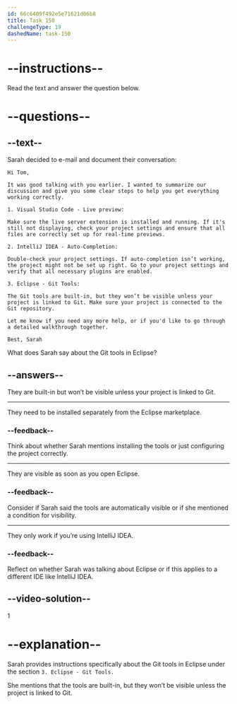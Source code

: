 ```yaml
---
id: 66c6409f492e5e71621d06b8
title: Task 150
challengeType: 19
dashedName: task-150
---
```

<!-- READING -->

# --instructions--

Read the text and answer the question below.

# --questions--

## --text--

Sarah decided to e-mail and document their conversation:

`Hi Tom,`

`It was good talking with you earlier. I wanted to summarize our discussion and give you some clear steps to help you get everything working correctly.`

`1. Visual Studio Code - Live preview:`

`Make sure the live server extension is installed and running. If it's still not displaying, check your project settings and ensure that all files are correctly set up for real-time previews.`

`2. IntelliJ IDEA - Auto-Completion:`

`Double-check your project settings. If auto-completion isn’t working, the project might not be set up right. Go to your project settings and verify that all necessary plugins are enabled.`

`3. Eclipse - Git Tools:`

`The Git tools are built-in, but they won’t be visible unless your project is linked to Git. Make sure your project is connected to the Git repository.`

`Let me know if you need any more help, or if you'd like to go through a detailed walkthrough together.`

`Best, Sarah`

What does Sarah say about the Git tools in Eclipse?

## --answers--

They are built-in but won’t be visible unless your project is linked to Git.

---

They need to be installed separately from the Eclipse marketplace.

### --feedback--

Think about whether Sarah mentions installing the tools or just configuring the project correctly.

---

They are visible as soon as you open Eclipse.

### --feedback--

Consider if Sarah said the tools are automatically visible or if she mentioned a condition for visibility.

---

They only work if you’re using IntelliJ IDEA.

### --feedback--

Reflect on whether Sarah was talking about Eclipse or if this applies to a different IDE like IntelliJ IDEA.

## --video-solution--

1

# --explanation--

Sarah provides instructions specifically about the Git tools in Eclipse under the section `3. Eclipse - Git Tools.` 

She mentions that the tools are built-in, but they won’t be visible unless the project is linked to Git. 
